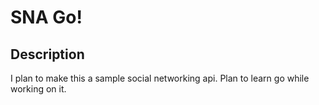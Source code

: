# SNA Go!

## Description
I plan to make this a sample social networking api. Plan to learn go while working on it.
